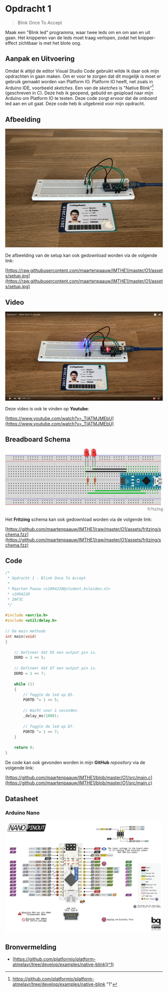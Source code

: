 # Opdracht 1

> Blink Once To Accept

Maak een "Blink led" programma, waar twee leds om en om aan en uit gaan. Het knipperen van de leds moet traag verlopen, zodat het knipper-effect zichtbaar is met het blote oog.

## Aanpak en Uitvoering

Omdat ik altijd de editor Visual Studio Code gebruikt wilde ik daar ook mijn opdrachten in gaan maken. Om er voor te zorgen dat dit mogelijk is moet er gebruik gemaakt worden van Platform IO. Platform IO heeft, net zoals in Arduino IDE, voorbeeld *sketches*. Een van de *sketches* is "Native Blink"[^1] (geschreven in C). Deze heb ik geopend, gebuild en geüpload naar mijn Arduino om Platform IO te testen. Deze code zorgt ervoor dat de *onboard* led aan en uit gaat. Deze code heb ik uitgebreid voor mijn opdracht.

## Afbeelding

![setup](assets/setup.jpg)

De afbeelding van de setup kan ook gedownload worden via de volgende link:

[https://raw.githubusercontent.com/maartenpaauw/IMTHE1/master/O1/assets/setup.jpg](https://raw.githubusercontent.com/maartenpaauw/IMTHE1/master/O1/assets/setup.jpg)

## Video

[![setup](assets/youtube.png)](https://www.youtube.com/watch?v=_TIATMJMEbU)

Deze video is ook te vinden op **Youtube**:

[https://www.youtube.com/watch?v=_TIATMJMEbU](https://www.youtube.com/watch?v=_TIATMJMEbU)

## Breadboard Schema

[![schema](assets/fritzing/schema.png)](https://raw.githubusercontent.com/maartenpaauw/IMTHE1/master/O1/assets/fritzing/schema.png)

Het **Fritzing** schema kan ook gedownload worden via de volgende link:

[https://github.com/maartenpaauw/IMTHE1/raw/master/O1/assets/fritzing/schema.fzz](https://github.com/maartenpaauw/IMTHE1/raw/master/O1/assets/fritzing/schema.fzz)

## Code

```c
/*
 * Opdracht 1 - Blink Once To Accept
 * 
 * Maarten Paauw <s1094220@student.hsleiden.nl>
 * s1094220
 * INF3C
 */

#include <avr/io.h>
#include <util/delay.h>

// De main methode
int main(void)
{

    // Defineer dat D5 een output pin is.
    DDRD = 1 << 5;

    // Defineer dat D7 een output pin is.
    DDRD = 1 << 7;

    while (1)
    {
        // Toggle de led op D5.
        PORTD ^= 1 << 5;

        // Wacht voor 1 seconden.
        _delay_ms(1000);

        // Toggle de led op D7.
        PORTD ^= 1 << 7;
    }

    return 0;
}
```

De code kan ook gevonden worden in mijn **GitHub** *repository* via de volgende link:

[https://github.com/maartenpaauw/IMTHE1/blob/master/O1/src/main.c](https://github.com/maartenpaauw/IMTHE1/blob/master/O1/src/main.c)

## Datasheet

### Arduino Nano

![nano](assets/nano.png)

## Bronvermelding

* [https://github.com/platformio/platform-atmelavr/tree/develop/examples/native-blink](^1)

[^1]: https://github.com/platformio/platform-atmelavr/tree/develop/examples/native-blink "1"
